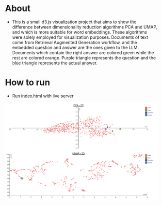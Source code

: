 <h1>About</h1>

- This is a small d3.js visualization project that aims to show the difference between dimensionality reduction algorithms PCA and UMAP, and which is more suitable for word embeddings. These algorithms were solely employed for  visualization purposes. Documents of text come from Retrieval Augmented Generation workflow, and the embedded question and answer are the ones given to the LLM. Documents which contain the right answer are colored green while the rest are colored orange. Purple triangle represents the question and the blue triangle represents the actual answer.

<h1>How to run</h1>

- Run index.html with live server


![PCA_VS_UMAP](PCA_vs_UMAP.png)

